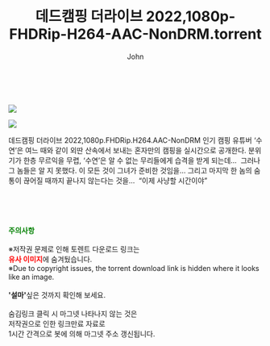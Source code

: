 ﻿---
layout: post
title:  "    데드캠핑 더라이브 2022,1080p-FHDRip-H264-AAC-NonDRM.torrent"
author: John
categories: [ 영화 ]
tags: [  ]
image: https://torrentrj54.com/uploadfile/full/9bfaa0e743f418f80d8d02448711e8d2f4d8bbc7.jpg"/></p><p><img src="https://torrentrj54.com/uploadfile/full/0199fe3c90c4b980a5aadf4703600399c917e266.jpg 
description: "    데드캠핑 더라이브 2022,1080p-FHDRip-H264-AAC-NonDRM torrent 정보 공유"
toc: true
toc_sticky: true
---

<br>
<p><img src="https://torrentrj54.com/uploadfile/full/9bfaa0e743f418f80d8d02448711e8d2f4d8bbc7.jpg"/></p><p><img src="https://torrentrj54.com/uploadfile/full/0199fe3c90c4b980a5aadf4703600399c917e266.jpg"/></p>
 데드캠핑 더라이브 2022,1080p.FHDRip.H264.AAC-NonDRM 인기 캠핑 유튜버 ‘수연’은 여느 때와 같이 외딴 산속에서 보내는 혼자만의 캠핑을 실시간으로 공개한다. 분위기가 한층 무르익을 무렵, ‘수연’은 알 수 없는 무리들에게 습격을 받게 되는데...  그러나 그 놈들은 알 지 못했다. 이 모든 것이 그녀가 준비한 것임을… 그리고 마지막 한 놈의 숨통이 끊어질 때까지 끝나지 않는다는 것을…  “이제 사냥할 시간이야” 
    
<br><br><br>
<p data-ke-size="size16"><b><span style="color: green;">주의사항</span></b><br /><br />※저작권 문제로 인해 토렌트 다운로드 링크는<br /><b><span style="color: red;">유사 이미지</span></b>에 숨겨뒀습니다.<br />※Due to copyright issues, the torrent download link is hidden where it looks like an image.<br /><br /><b>'설마'</b>싶은 것까지 확인해 보세요.<br /><br />숨김링크 클릭 시 마그넷 나타나지 않는 것은<br />저작권으로 인한 링크만료 자료로<br />1시간 간격으로 봇에 의해 마그넷 주소 갱신됩니다.</p>
